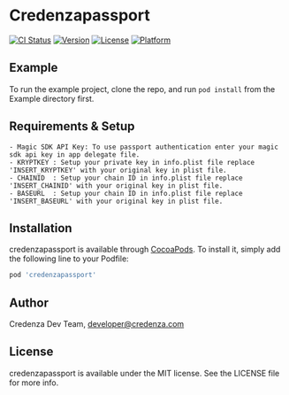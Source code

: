 # Credenzapassport

[![CI Status](https://img.shields.io/travis/sandyUPGRADED/credenzapassport.svg?style=flat)](https://travis-ci.org/sandyUPGRADED/credenzapassport)
[![Version](https://img.shields.io/cocoapods/v/credenzapassport.svg?style=flat)](https://cocoapods.org/pods/credenzapassport)
[![License](https://img.shields.io/cocoapods/l/credenzapassport.svg?style=flat)](https://cocoapods.org/pods/credenzapassport)
[![Platform](https://img.shields.io/cocoapods/p/credenzapassport.svg?style=flat)](https://cocoapods.org/pods/credenzapassport)

## Example

To run the example project, clone the repo, and run `pod install` from the Example directory first.

## Requirements & Setup

    - Magic SDK API Key: To use passport authentication enter your magic sdk api key in app delegate file.
    - KRYPTKEY : Setup your private key in info.plist file replace 'INSERT_KRYPTKEY' with your original key in plist file.
    - CHAINID  : Setup your chain ID in info.plist file replace 'INSERT_CHAINID' with your original key in plist file.
    - BASEURL  : Setup your chain ID in info.plist file replace 'INSERT_BASEURL' with your original key in plist file.
## Installation

credenzapassport is available through [CocoaPods](https://cocoapods.org). To install
it, simply add the following line to your Podfile:

```ruby
pod 'credenzapassport'
```

## Author

Credenza Dev Team, developer@credenza.com

## License

credenzapassport is available under the MIT license. See the LICENSE file for more info.
